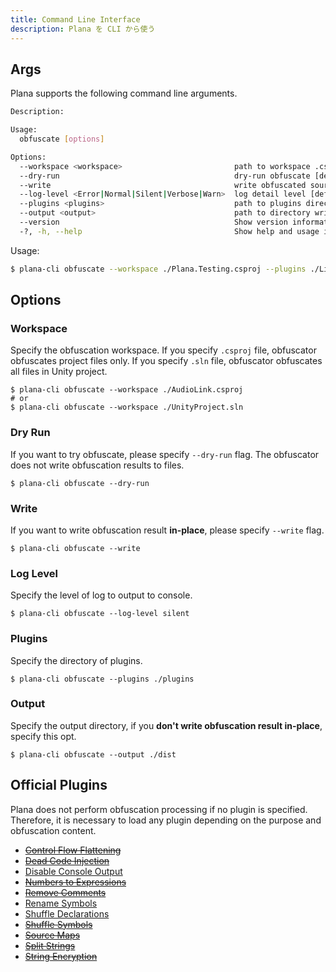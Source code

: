 ```yaml
---
title: Command Line Interface
description: Plana を CLI から使う
---
```


## Args

Plana supports the following command line arguments.

```bash
Description:

Usage:
  obfuscate [options]

Options:
  --workspace <workspace>                         path to workspace .csproj or .sln
  --dry-run                                       dry-run obfuscate [default: False]
  --write                                         write obfuscated source code in place [default: False]
  --log-level <Error|Normal|Silent|Verbose|Warn>  log detail level [default: Normal]
  --plugins <plugins>                             path to plugins directory loaded from [default: ./]
  --output <output>                               path to directory write to
  --version                                       Show version information
  -?, -h, --help                                  Show help and usage information
```

Usage:

```bash
$ plana-cli obfuscate --workspace ./Plana.Testing.csproj --plugins ./Library/plugins --dry-run --rename-symbols --enum-attributes
```

## Options

### Workspace

Specify the obfuscation workspace.
If you specify `.csproj` file, obfuscator obfuscates project files only.
If you specify `.sln` file, obfuscator obfuscates all files in Unity project.

```bash:example
$ plana-cli obfuscate --workspace ./AudioLink.csproj
# or
$ plana-cli obfuscate --workspace ./UnityProject.sln
```

### Dry Run

If you want to try obfuscate, please specify `--dry-run` flag. The obfuscator does not write obfuscation results to files.

```bash:example
$ plana-cli obfuscate --dry-run
```

### Write

If you want to write obfuscation result **in-place**, please specify `--write` flag.

```bash:example
$ plana-cli obfuscate --write
```

### Log Level

Specify the level of log to output to console.

```bash:example
$ plana-cli obfuscate --log-level silent
```

### Plugins

Specify the directory of plugins.

```bash:example
$ plana-cli obfuscate --plugins ./plugins
```

### Output

Specify the output directory, if you **don't write obfuscation result in-place**, specify this opt.

```bash:example
$ plana-cli obfuscate --output ./dist
```

## Official Plugins

Plana does not perform obfuscation processing if no plugin is specified. Therefore, it is necessary to load any plugin depending on the purpose and obfuscation content.

- ~~[Control Flow Flattening](/plana/plugins/control-flow-flattening)~~
- ~~[Dead Code Injection](/plana/plugins/dead-code-injection)~~
- [Disable Console Output](/plana/plugins/disable-console-output)
- ~~[Numbers to Expressions](/plana/plugins/numbers-to-expressions)~~
- ~~[Remove Comments](/plana/plugins/remove-comments)~~
- [Rename Symbols](/plana/plugins/rename-symbols)
- [Shuffle Declarations](/plana/plugins/shuffle-declarations)
- ~~[Shuffle Symbols](/plana/plugins/shuffle-symbols)~~
- ~~[Source Maps](/plana/plugins/source-maps)~~
- ~~[Split Strings](/plana/plugins/split-strings)~~
- ~~[String Encryption](/plana/plugins/string-encryption)~~

